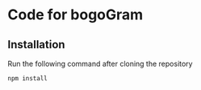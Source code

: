 # Code for bogoGram
## Installation
Run the following command after cloning the repository

`npm install`
